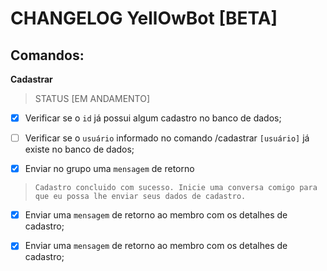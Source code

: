 # CHANGELOG YellOwBot [BETA]

## Comandos:

**Cadastrar**

> STATUS [EM ANDAMENTO]

- [x] Verificar se o `id` já possui algum cadastro no banco de dados;

- [ ] Verificar se o `usuário` informado no comando /cadastrar `[usuário]` já existe no banco de dados;

- [x] Enviar no grupo uma `mensagem` de retorno 

> `Cadastro concluido com sucesso. Inicie uma conversa comigo para que eu possa lhe enviar seus dados de cadastro.`

- [x] Enviar uma `mensagem` de retorno ao membro com os detalhes de cadastro;

- [x] Enviar uma `mensagem` de retorno ao membro com os detalhes de cadastro;
